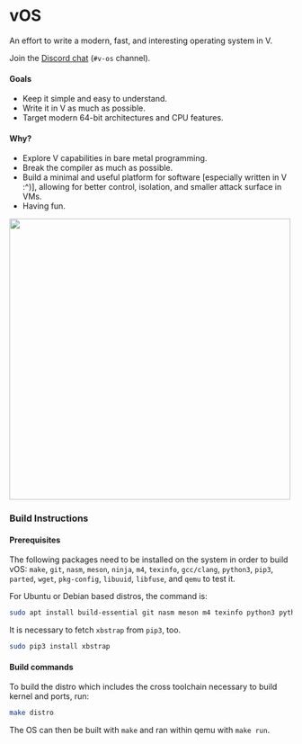 # vOS

An effort to write a modern, fast, and interesting operating system in V.

Join the [Discord chat](https://discord.gg/vlang) (`#v-os` channel).

#### Goals

- Keep it simple and easy to understand.
- Write it in V as much as possible.
- Target modern 64-bit architectures and CPU features.

#### Why?

- Explore V capabilities in bare metal programming.
- Break the compiler as much as possible.
- Build a minimal and useful platform for software [especially written in V :^)], allowing for better control, isolation, and smaller attack surface in VMs.
- Having fun.

<img src="https://user-images.githubusercontent.com/687996/114314245-34024e80-9afa-11eb-8107-d156a48ac60b.png" width=500>


### Build Instructions

#### Prerequisites

The following packages need to be installed on the system in order to build vOS: `make`, `git`, `nasm`, `meson`, `ninja`, `m4`, `texinfo`, `gcc/clang`, `python3`, `pip3`, `parted`, `wget`, `pkg-config`, `libuuid`, `libfuse`, and `qemu` to test it.

For Ubuntu or Debian based distros, the command is:
```bash
sudo apt install build-essential git nasm meson m4 texinfo python3 python3-pip parted wget pkg-config uuid-dev libfuse-dev qemu-system-x86
```

It is necessary to fetch `xbstrap` from `pip3`, too.

```bash
sudo pip3 install xbstrap
```

#### Build commands

To build the distro which includes the cross toolchain necessary
to build kernel and ports, run:

```bash
make distro
```

The OS can then be built with `make` and ran within qemu with `make run`.
